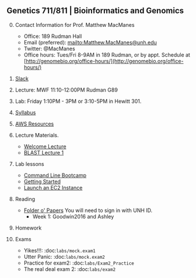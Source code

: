## Genetics 711/811 | Bioinformatics and Genomics

0. Contact Information for Prof. Matthew MacManes

    - Office: 189 Rudman Hall
    - Email (preferred): <mailto:Matthew.MacManes@unh.edu>
    - Twitter: @MacManes
    - Office hours: Tues/Fri 8-9AM in 189 Rudman, or by appt. Schedule at [http://genomebio.org/office-hours/](http://genomebio.org/office-hours/)

1. [Slack](https://gen711f16.slack.com/)

2. Lecture: MWF 11:10-12:00PM Rudman G89

3. Lab: Friday 1:10PM - 3PM or 3:10-5PM in Hewitt 301.

4. [Syllabus](Syllabus.md)

5. [AWS Resources](AWS.md)

6. Lecture Materials.
    -  [Welcome Lecture](lecture/Lecture_1.pdf)
    -  [BLAST Lecture 1](lecture/Lecture_2.pdf)

7. Lab lessons
    - [Command Line Bootcamp](http://rik.smith-unna.com/command_line_bootcamp)
    - [Getting Started](lab_lessons/Lab1_unix.md)
    - [Launch an EC2 Instance](lecture/Lanch_AMI.pdf)


8. Reading

    - [Folder o' Papers](https://unh.app.box.com/files/0/f/11054782028) You will need to sign in with UNH ID.
        - Week 1: Goodwin2016 and Ashley

9. Homework


10. Exams

    - Yikes!!!: :doc:`labs/mock.exam1`
    - Utter Panic: :doc:`labs/mock.exam2`
    - Practice for exam2: :doc:`labs/Exam2_Practice`
    - The real deal exam 2: :doc:`labs/exam2`
